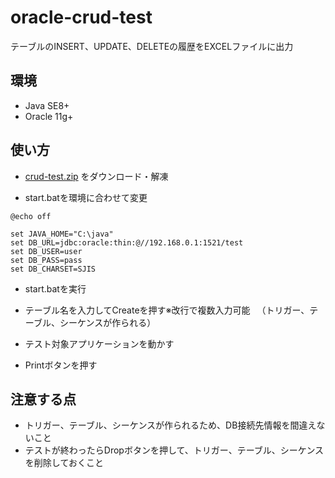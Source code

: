 # oracle-crud-test

テーブルのINSERT、UPDATE、DELETEの履歴をEXCELファイルに出力

## 環境
- Java SE8+
- Oracle 11g+

## 使い方
- [crud-test.zip](https://github.com/d-segawa/oracle-crud-test/raw/master/crud-test.zip) をダウンロード・解凍


- start.batを環境に合わせて変更

```
@echo off

set JAVA_HOME="C:\java"
set DB_URL=jdbc:oracle:thin:@//192.168.0.1:1521/test
set DB_USER=user
set DB_PASS=pass
set DB_CHARSET=SJIS

```
- start.batを実行

- テーブル名を入力してCreateを押す※改行で複数入力可能
　（トリガー、テーブル、シーケンスが作られる）
- テスト対象アプリケーションを動かす
- Printボタンを押す

## 注意する点
- トリガー、テーブル、シーケンスが作られるため、DB接続先情報を間違えないこと
- テストが終わったらDropボタンを押して、トリガー、テーブル、シーケンスを削除しておくこと

